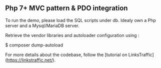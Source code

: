 Php 7+ MVC pattern & PDO integration 
------------------------------------

To run the demo, please load the SQL scripts under db.
Idealy own a Php server and a Mysql/MariaDB server.

Retrieve the vendor libraries and autoloader configuration using :

$ composer dump-autoload


For more details about the codebase, follow the [tutorial on LinksTraffic] (https://linkstraffic.net/).

